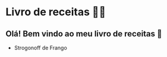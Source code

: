 # Livro de receitas :man_cook:

## Olá! Bem vindo ao meu livro de receitas :pineapple:

- Strogonoff de Frango
